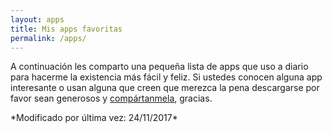 ```yaml
---
layout: apps
title: Mis apps favoritas
permalink: /apps/
---
```


A continuación les comparto una pequeña lista de apps que uso a diario para hacerme la existencia más fácil y feliz. Si ustedes conocen alguna app interesante o usan alguna que creen que merezca la pena descargarse por favor sean generosos y [compártanmela][1], gracias.

<p class="text-center">*Modificado por última vez: 24/11/2017*</p>

[1]: /contacto/
